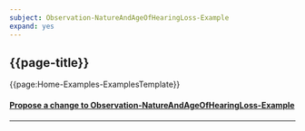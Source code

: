 ```yaml
---
subject: Observation-NatureAndAgeOfHearingLoss-Example
expand: yes
---
```




## {{page-title}}




{{page:Home-Examples-ExamplesTemplate}}



<div id="Feedback" class="tabcontent">
<h4><a href='https://simplifier.net/NHS-Digital-FHIR-Genomics-Implementation-Guide/Observation-NatureAndAgeOfHearingLoss-Example/~issues?level=File' target="_blank">Propose a change to Observation-NatureAndAgeOfHearingLoss-Example</a></h4>
</div>

---